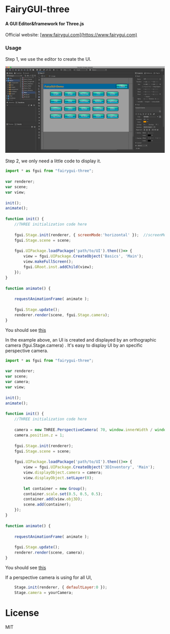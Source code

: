 # FairyGUI-three

#### A GUI Editor&amp;framework for Three.js ####

Official website: [www.fairygui.com](https://www.fairygui.com)

### Usage ###

Step 1, we use the editor to create the UI.

![](images/20200610-084916.png)

Step 2, we only need a little code to display it.

```javascript
import * as fgui from "fairygui-three";

var renderer;
var scene;
var view;

init();
animate();

function init() {
    //THREE initialization code here

    fgui.Stage.init(renderer, { screenMode:'horizontal' });  //screenMode is optional if you dont want to rotate the screen 
    fgui.Stage.scene = scene;

    fgui.UIPackage.loadPackage('path/to/UI').then(()=> {
        view = fgui.UIPackage.CreateObject('Basics', 'Main');
        view.makeFullScreen();
        fgui.GRoot.inst.addChild(view);
    });
}

function animate() {

    requestAnimationFrame( animate );

    fgui.Stage.update();
    renderer.render(scene, fgui.Stage.camera);
}
```

You should see [this](https://fairygui.com/threejs-demo/main/)

In the example above, an UI is created and displayed by an orthographic camera (fgui.Stage.camera) . It's easy to display UI by an specific perspective camera.

```javascript
import * as fgui from "fairygui-three";

var renderer;
var scene;
var camera;
var view;

init();
animate();

function init() {
    //THREE initialization code here

    camera = new THREE.PerspectiveCamera( 70, window.innerWidth / window.innerHeight, 0.01, 10 );
	camera.position.z = 1;

    fgui.Stage.init(renderer);
    fgui.Stage.scene = scene;

    fgui.UIPackage.loadPackage('path/to/UI').then(()=> {
        view = fgui.UIPackage.CreateObject('3DInventory', 'Main');
        view.displayObject.camera = camera;
        view.displayObject.setLayer(0);

        let container = new Group();
        container.scale.set(0.5, 0.5, 0.5);
        container.add(view.obj3D);
        scene.add(container);
    });
}

function animate() {

    requestAnimationFrame( animate );

    fgui.Stage.update();
    renderer.render(scene, camera);
}
```

You should see [this](https://fairygui.com/threejs-demo/3d/)

If a perspective camera is using for all UI,

```javascript
    Stage.init(renderer, { defaultLayer:0 });
    Stage.camera = yourCamera;
```

# License
MIT
